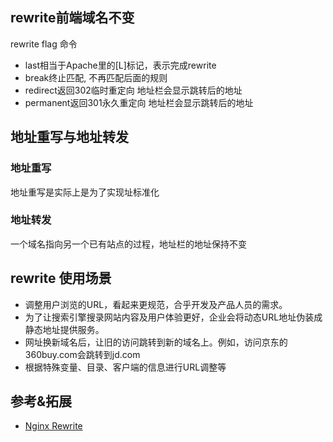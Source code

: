 ## rewrite前端域名不变

rewrite flag 命令
- last相当于Apache里的[L]标记，表示完成rewrite
- break终止匹配, 不再匹配后面的规则
- redirect返回302临时重定向 地址栏会显示跳转后的地址
- permanent返回301永久重定向 地址栏会显示跳转后的地址

## 地址重写与地址转发

### 地址重写

地址重写是实际上是为了实现址标准化

### 地址转发

一个域名指向另一个已有站点的过程，地址栏的地址保持不变

## rewrite 使用场景

- 调整用户浏览的URL，看起来更规范，合乎开发及产品人员的需求。
- 为了让搜索引擎搜录网站内容及用户体验更好，企业会将动态URL地址伪装成静态地址提供服务。
- 网址换新域名后，让旧的访问跳转到新的域名上。例如，访问京东的360buy.com会跳转到jd.com
- 根据特殊变量、目录、客户端的信息进行URL调整等

## 参考&拓展
- [Nginx Rewrite](http://nginx.org/en/docs/http/ngx_http_rewrite_module.html#rewrite)